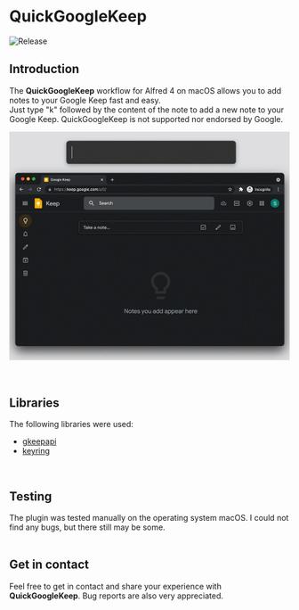 # QuickGoogleKeep
![Release](https://img.shields.io/badge/Release-0.1.0-9cf)

## Introduction
The **QuickGoogleKeep** workflow for Alfred 4 on macOS allows you to add notes to your Google Keep fast and easy.<br>
Just type "k" followed by the content of the note to add a new note to your Google Keep.
QuickGoogleKeep is not supported nor endorsed by Google.

<p align="center">
<img src="https://github.com/stevensolleder/QuickGoogleKeep/blob/main/screenshots/showcase.gif" img>
</p>
<br>

## Libraries
The following libraries were used:
- [gkeepapi](https://github.com/kiwiz/gkeepapi)
- [keyring](https://github.com/jaraco/keyring)
<br>

## Testing
The plugin was tested manually on the operating system macOS. I could not find any bugs, but there still may be some.
<br><br>

## Get in contact
Feel free to get in contact and share your experience with **QuickGoogleKeep**. Bug reports are also very appreciated.
